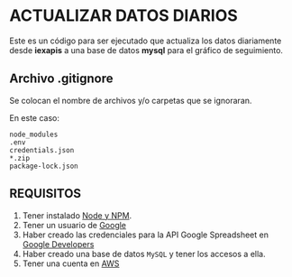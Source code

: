 # ACTUALIZAR DATOS DIARIOS

Este es un código para ser ejecutado que actualiza los datos diariamente desde **iexapis** a una base de datos **mysql** para el gráfico de seguimiento.

## Archivo .gitignore

Se colocan el nombre de archivos y/o carpetas que se ignoraran.

En este caso:

```
node_modules
.env
credentials.json
*.zip
package-lock.json
```

## REQUISITOS

1. Tener instalado [Node y NPM](https://nodejs.org/es/).
2. Tener un usuario de [Google](https://www.google.com/)
3. Haber creado las credenciales para la API Google Spreadsheet en [Google Developers](https://developers.google.com/)
4. Haber creado una base de datos ```MySQL``` y tener los accesos a ella.
5. Tener una cuenta en [AWS](https://aws.amazon.com/)